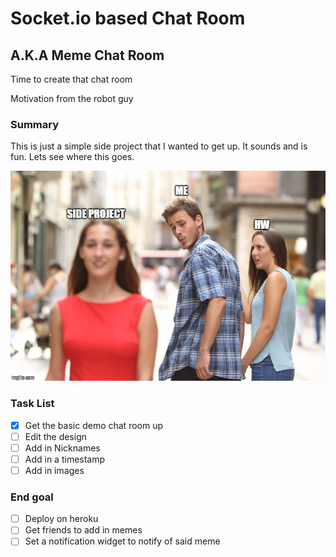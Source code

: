 # Socket.io based Chat Room
## A.K.A Meme Chat Room

Time to create that chat room

Motivation from the robot guy

### Summary

This is just a simple side project that I wanted to get up. It sounds
and is fun. Lets see where this goes.

![Alt text](/bored.jpg?raw=true "Life of the geek")

### Task List
- [x] Get the basic demo chat room up
- [ ] Edit the design
- [ ] Add in Nicknames
- [ ] Add in a timestamp
- [ ] Add in images

### End goal
- [ ] Deploy on heroku
- [ ] Get friends to add in memes
- [ ] Set a notification widget to notify of said meme